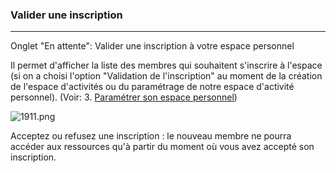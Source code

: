### Valider une inscription
---
Onglet "En attente": Valider une inscription à votre espace personnel

Il permet d'afficher la liste des membres qui souhaitent s'inscrire à l'espace (si on a choisi l'option "Validation de l'inscription" au moment de la création de l'espace d'activités ou du paramétrage de notre espace d'activité personnel). (Voir: 3. [Paramétrer son espace personnel](bureau/parametrer_espace_perso.md))

![1911.png](http://www.claroline.net/uploads/custom/images/1911.png)

Acceptez ou refusez une inscription : le nouveau membre ne pourra accéder aux ressources qu'à partir du moment où vous avez accepté son inscription.